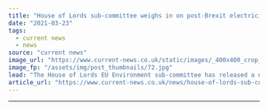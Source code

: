 ```yaml
---
title: "House of Lords sub-committee weighs in on post-Brexit electricity trading"
date: "2021-03-23"
tags: 
  - current news
  - news
source: "current news"
image_url: "https://www.current-news.co.uk/static/images/_400x400_crop_center-center/GettyImages-862557764.jpg"
image_fp: "/assets/img/post_thumbnails/72.jpg"
lead: "​The House of Lords EU Environment sub-committee has released a new report, in part detailing its views on electricity pricing and trading post-Brexit."
article_url: "https://www.current-news.co.uk/news/house-of-lords-sub-committee-weighs-in-on-post-brexit-electricity-trading?utm_source=rss-feeds&utm_medium=rss&utm_campaign=rss"
---
```


---
